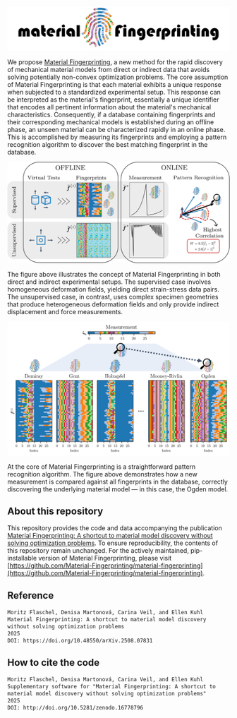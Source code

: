 ![Material Fingerprinting](plots/logo.png)

We propose [Material Fingerprinting](https://doi.org/10.48550/arXiv.2508.07831), a new method for the rapid discovery of mechanical material models from direct or indirect data that avoids solving potentially non-convex optimization problems. The core assumption of Material Fingerprinting is that each material exhibits a unique response when subjected to a standardized experimental setup. This response can be interpreted as the material's fingerprint, essentially a unique identifier that encodes all pertinent information about the material's mechanical characteristics. Consequently, if a database containing fingerprints and their corresponding mechanical models is established during an offline phase, an unseen material can be characterized rapidly in an online phase. This is accomplished by measuring its fingerprints and employing a pattern recognition algorithm to discover the best matching fingerprint in the database.

![Material Fingerprinting](plots/abstract.png)

The figure above illustrates the concept of Material Fingerprinting in both direct and indirect experimental setups. The supervised case involves homogeneous deformation fields, yielding direct strain-stress data pairs. The unsupervised case, in contrast, uses complex specimen geometries that produce heterogeneous deformation fields and only provide indirect displacement and force measurements.

![Material Fingerprinting](plots/pattern_recognition_matrices.png)

At the core of Material Fingerprinting is a straightforward pattern recognition algorithm. The figure above demonstrates how a new measurement is compared against all fingerprints in the database, correctly discovering the underlying material model — in this case, the Ogden model.

## About this repository

This repository provides the code and data accompanying the publication [Material Fingerprinting: A shortcut to material model discovery without solving optimization problems](https://doi.org/10.48550/arXiv.2508.07831).
To ensure reproducibility, the contents of this repository remain unchanged.
For the actively maintained, pip-installable version of Material Fingerprinting, please visit [https://github.com/Material-Fingerprinting/material-fingerprinting](https://github.com/Material-Fingerprinting/material-fingerprinting).

## Reference

```
Moritz Flaschel, Denisa Martonová, Carina Veil, and Ellen Kuhl  
Material Fingerprinting: A shortcut to material model discovery without solving optimization problems  
2025  
DOI: https://doi.org/10.48550/arXiv.2508.07831
```

## How to cite the code

```
Moritz Flaschel, Denisa Martonová, Carina Veil, and Ellen Kuhl  
Supplementary software for "Material Fingerprinting: A shortcut to material model discovery without solving optimization problems"  
2025  
DOI: http://doi.org/10.5281/zenodo.16778796
```